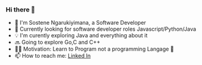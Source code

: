 ### Hi there  👋


- 📜 I'm Sostene Ngarukiyimana, a Software Developer
- 🌱 Currently looking for software developer roles  Javascript/Python/Java
- 💡 I'm curently exploring Java and everything about it
- 🔜 Going to explore Go,C and C++
- ✍🏻 Motivation: Learn to Program not a programming Langage 🎯
- 📫 How to reach me: [Linked In](https://www.linkedin.com/in/sostene-ngarukiyimana/)


